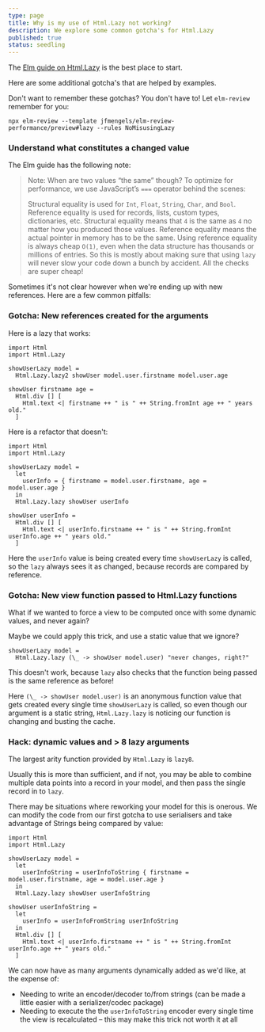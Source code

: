 ```yaml
---
type: page
title: Why is my use of Html.Lazy not working?
description: We explore some common gotcha's for Html.Lazy
published: true
status: seedling
---
```


The [Elm guide on Html.Lazy](https://guide.elm-lang.org/optimization/lazy.html) is the best place to start.

Here are some additional gotcha's that are helped by examples.

<toc></toc>


Don't want to remember these gotchas? You don't have to! Let `elm-review` remember for you:

```
npx elm-review --template jfmengels/elm-review-performance/preview#lazy --rules NoMisusingLazy
```


### Understand what constitutes a changed value

The Elm guide has the following note:

> Note: When are two values “the same” though? To optimize for performance, we use JavaScript’s `===` operator behind the scenes:
>
> Structural equality is used for `Int`, `Float`, `String`, `Char`, and `Bool`.
> Reference equality is used for records, lists, custom types, dictionaries, etc.
> Structural equality means that `4` is the same as `4` no matter how you produced those values. Reference equality means the actual pointer in memory has to be the same. Using reference equality is always cheap `O(1)`, even when the data structure has thousands or millions of entries. So this is mostly about making sure that using `lazy` will never slow your code down a bunch by accident. All the checks are super cheap!

Sometimes it's not clear however when we're ending up with new references. Here are a few common pitfalls:


### Gotcha: New references created for the arguments

Here is a lazy that works:

```
import Html
import Html.Lazy

showUserLazy model =
  Html.Lazy.lazy2 showUser model.user.firstname model.user.age

showUser firstname age =
  Html.div [] [
    Html.text <| firstname ++ " is " ++ String.fromInt age ++ " years old."
  ]
```

Here is a refactor that doesn't:

```
import Html
import Html.Lazy

showUserLazy model =
  let
    userInfo = { firstname = model.user.firstname, age = model.user.age }
  in
  Html.Lazy.lazy showUser userInfo

showUser userInfo =
  Html.div [] [
    Html.text <| userInfo.firstname ++ " is " ++ String.fromInt userInfo.age ++ " years old."
  ]
```

Here the `userInfo` value is being created every time `showUserLazy` is called, so the `lazy` always sees it as changed, because records are compared by reference.


### Gotcha: New view function passed to Html.Lazy functions

What if we wanted to force a view to be computed once with some dynamic values, and never again?

Maybe we could apply this trick, and use a static value that we ignore?

```
showUserLazy model =
  Html.Lazy.lazy (\_ -> showUser model.user) "never changes, right?"
```

This doesn't work, because `lazy` also checks that the function being passed is the same reference as before!

Here `(\_ -> showUser model.user)` is an anonymous function value that gets created every single time `showUserLazy` is called, so even though our argument is a static string, `Html.Lazy.lazy` is noticing our function is changing and busting the cache.



### Hack: dynamic values and > 8 lazy arguments

The largest arity function provided by `Html.Lazy` is `lazy8`.

Usually this is more than sufficient, and if not, you may be able to combine multiple data points into a record in your model, and then pass the single record in to `lazy`.

There may be situations where reworking your model for this is onerous. We can modify the code from our first gotcha to use serialisers and take advantage of Strings being compared by value:

```
import Html
import Html.Lazy

showUserLazy model =
  let
    userInfoString = userInfoToString { firstname = model.user.firstname, age = model.user.age }
  in
  Html.Lazy.lazy showUser userInfoString

showUser userInfoString =
  let
    userInfo = userInfoFromString userInfoString
  in
  Html.div [] [
    Html.text <| userInfo.firstname ++ " is " ++ String.fromInt userInfo.age ++ " years old."
  ]
```

We can now have as many arguments dynamically added as we'd like, at the expense of:

- Needing to write an encoder/decoder to/from strings (can be made a little easier with a serializer/codec package)
- Needing to execute the the `userInfoToString` encoder every single time the view is recalculated – this may make this trick not worth it at all
